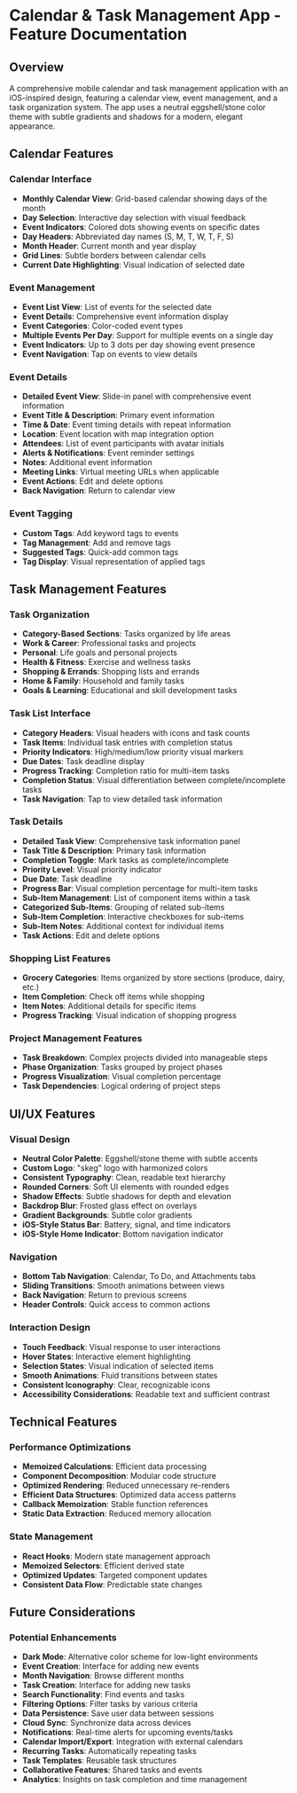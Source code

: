 # Calendar & Task Management App - Feature Documentation

## Overview
A comprehensive mobile calendar and task management application with an iOS-inspired design, featuring a calendar view, event management, and a task organization system. The app uses a neutral eggshell/stone color theme with subtle gradients and shadows for a modern, elegant appearance.

## Calendar Features

### Calendar Interface
- **Monthly Calendar View**: Grid-based calendar showing days of the month
- **Day Selection**: Interactive day selection with visual feedback
- **Event Indicators**: Colored dots showing events on specific dates
- **Day Headers**: Abbreviated day names (S, M, T, W, T, F, S)
- **Month Header**: Current month and year display
- **Grid Lines**: Subtle borders between calendar cells
- **Current Date Highlighting**: Visual indication of selected date

### Event Management
- **Event List View**: List of events for the selected date
- **Event Details**: Comprehensive event information display
- **Event Categories**: Color-coded event types
- **Multiple Events Per Day**: Support for multiple events on a single day
- **Event Indicators**: Up to 3 dots per day showing event presence
- **Event Navigation**: Tap on events to view details

### Event Details
- **Detailed Event View**: Slide-in panel with comprehensive event information
- **Event Title & Description**: Primary event information
- **Time & Date**: Event timing details with repeat information
- **Location**: Event location with map integration option
- **Attendees**: List of event participants with avatar initials
- **Alerts & Notifications**: Event reminder settings
- **Notes**: Additional event information
- **Meeting Links**: Virtual meeting URLs when applicable
- **Event Actions**: Edit and delete options
- **Back Navigation**: Return to calendar view

### Event Tagging
- **Custom Tags**: Add keyword tags to events
- **Tag Management**: Add and remove tags
- **Suggested Tags**: Quick-add common tags
- **Tag Display**: Visual representation of applied tags

## Task Management Features

### Task Organization
- **Category-Based Sections**: Tasks organized by life areas
- **Work & Career**: Professional tasks and projects
- **Personal**: Life goals and personal projects
- **Health & Fitness**: Exercise and wellness tasks
- **Shopping & Errands**: Shopping lists and errands
- **Home & Family**: Household and family tasks
- **Goals & Learning**: Educational and skill development tasks

### Task List Interface
- **Category Headers**: Visual headers with icons and task counts
- **Task Items**: Individual task entries with completion status
- **Priority Indicators**: High/medium/low priority visual markers
- **Due Dates**: Task deadline display
- **Progress Tracking**: Completion ratio for multi-item tasks
- **Completion Status**: Visual differentiation between complete/incomplete tasks
- **Task Navigation**: Tap to view detailed task information

### Task Details
- **Detailed Task View**: Comprehensive task information panel
- **Task Title & Description**: Primary task information
- **Completion Toggle**: Mark tasks as complete/incomplete
- **Priority Level**: Visual priority indicator
- **Due Date**: Task deadline
- **Progress Bar**: Visual completion percentage for multi-item tasks
- **Sub-Item Management**: List of component items within a task
- **Categorized Sub-Items**: Grouping of related sub-items
- **Sub-Item Completion**: Interactive checkboxes for sub-items
- **Sub-Item Notes**: Additional context for individual items
- **Task Actions**: Edit and delete options

### Shopping List Features
- **Grocery Categories**: Items organized by store sections (produce, dairy, etc.)
- **Item Completion**: Check off items while shopping
- **Item Notes**: Additional details for specific items
- **Progress Tracking**: Visual indication of shopping progress

### Project Management Features
- **Task Breakdown**: Complex projects divided into manageable steps
- **Phase Organization**: Tasks grouped by project phases
- **Progress Visualization**: Visual completion percentage
- **Task Dependencies**: Logical ordering of project steps

## UI/UX Features

### Visual Design
- **Neutral Color Palette**: Eggshell/stone theme with subtle accents
- **Custom Logo**: "skeg" logo with harmonized colors
- **Consistent Typography**: Clean, readable text hierarchy
- **Rounded Corners**: Soft UI elements with rounded edges
- **Shadow Effects**: Subtle shadows for depth and elevation
- **Backdrop Blur**: Frosted glass effect on overlays
- **Gradient Backgrounds**: Subtle color gradients
- **iOS-Style Status Bar**: Battery, signal, and time indicators
- **iOS-Style Home Indicator**: Bottom navigation indicator

### Navigation
- **Bottom Tab Navigation**: Calendar, To Do, and Attachments tabs
- **Sliding Transitions**: Smooth animations between views
- **Back Navigation**: Return to previous screens
- **Header Controls**: Quick access to common actions

### Interaction Design
- **Touch Feedback**: Visual response to user interactions
- **Hover States**: Interactive element highlighting
- **Selection States**: Visual indication of selected items
- **Smooth Animations**: Fluid transitions between states
- **Consistent Iconography**: Clear, recognizable icons
- **Accessibility Considerations**: Readable text and sufficient contrast

## Technical Features

### Performance Optimizations
- **Memoized Calculations**: Efficient data processing
- **Component Decomposition**: Modular code structure
- **Optimized Rendering**: Reduced unnecessary re-renders
- **Efficient Data Structures**: Optimized data access patterns
- **Callback Memoization**: Stable function references
- **Static Data Extraction**: Reduced memory allocation

### State Management
- **React Hooks**: Modern state management approach
- **Memoized Selectors**: Efficient derived state
- **Optimized Updates**: Targeted component updates
- **Consistent Data Flow**: Predictable state changes

## Future Considerations

### Potential Enhancements
- **Dark Mode**: Alternative color scheme for low-light environments
- **Event Creation**: Interface for adding new events
- **Month Navigation**: Browse different months
- **Task Creation**: Interface for adding new tasks
- **Search Functionality**: Find events and tasks
- **Filtering Options**: Filter tasks by various criteria
- **Data Persistence**: Save user data between sessions
- **Cloud Sync**: Synchronize data across devices
- **Notifications**: Real-time alerts for upcoming events/tasks
- **Calendar Import/Export**: Integration with external calendars
- **Recurring Tasks**: Automatically repeating tasks
- **Task Templates**: Reusable task structures
- **Collaborative Features**: Shared tasks and events
- **Analytics**: Insights on task completion and time management
